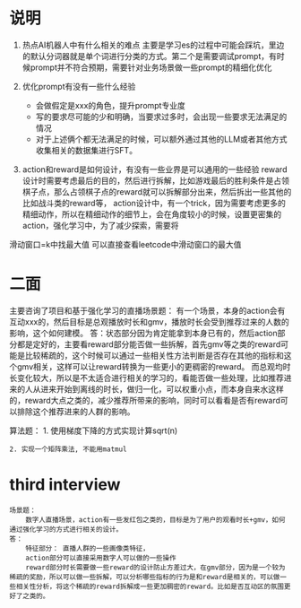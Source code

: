 # 说明

1. 热点AI机器人中有什么相关的难点
    主要是学习es的过程中可能会踩坑，里边的默认分词器就是单个词进行分类的方式。第二个是需要调试prompt，有时候prompt并不符合预期，需要针对业务场景做一些prompt的精细化优化

2. 优化prompt有没有一些什么经验
    * 会做假定是xxx的角色，提升prompt专业度
    * 写的要求尽可能的少和明确，当要求过多时，会出现一些要求无法满足的情况
    * 对于上述俩个都无法满足的时候，可以额外通过其他的LLM或者其他方式收集相关的数据集进行SFT。

3. action和reward是如何设计，有没有一些业界是可以通用的一些经验
    reward设计时需要考虑最后的目的，然后进行拆解，比如游戏最后的胜利条件是占领棋子点，那么占领棋子点的reward就可以拆解部分出来，然后拆出一些其他的比如战斗类的reward等，
    action设计中，有一个trick，因为需要考虑更多的精细动作，所以在精细动作的细节上，会在角度较小的时候，设置更密集的action，强化学习中，为了减少探索，需要将

滑动窗口=k中找最大值
可以直接查看leetcode中滑动窗口的最大值




# 二面

主要咨询了项目和基于强化学习的直播场景题：
    有一个场景，本身的action会有互动xxx的，然后目标是总观播放时长和gmv，播放时长会受到推荐过来的人数的影响，这个如何建模。
    答：状态部分因为肯定能拿到本身已有的，然后action部分都是定好的，主要看reward部分能否做一些拆解，首先gmv等之类的reward可能是比较稀疏的，这个时候可以通过一些相关性方法判断是否存在其他的指标和这个gmv相关，这样可以让reward转换为一些更小的更稠密的reward。
    而总观均时长变化较大，所以是不太适合进行相关的学习的，看能否做一些处理，比如推荐进来的人从进来开始到离线的时长，做归一化，可以权重小点，而本身自来水这样的，reward大点之类的，减少推荐所带来的影响，同时可以看看是否有reward可以排除这个推荐进来的人群的影响。

算法题：
    1. 使用梯度下降的方式实现计算sqrt(n)

    2. 实现一个矩阵乘法, 不能用matmul




# third interview
    场景题：
        数字人直播场景，action有一些发红包之类的，目标是为了用户的观看时长+gmv，如何通过强化学习的方式进行相关的设计。
    答：
        特征部分： 直播人群的一些画像类特征，
        action部分可以直接采用数字人可以做的一些操作
        reward部分时长需要做一些reward的设计防止方差过大，在gmv部分，因为是一个较为稀疏的奖励，所以可以做一些拆解，可以分析哪些指标的行为是和reward是相关的，可以做一些相关性分析，将这个稀疏的reward拆解成一些更加稠密的reward。比如是否互动区的氛围更好了之类的。
